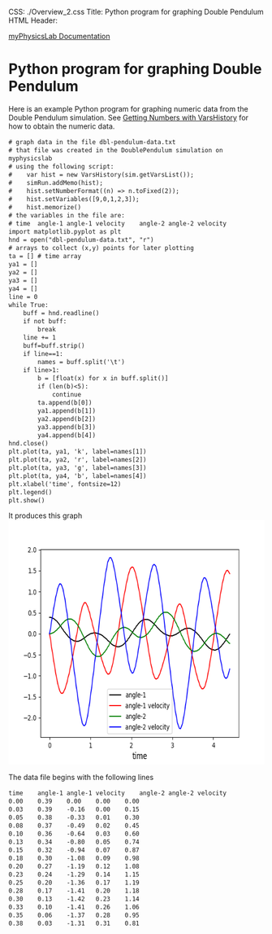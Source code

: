 CSS: ./Overview_2.css
Title: Python program for graphing Double Pendulum
HTML Header: <meta name="viewport" content="width=device-width, initial-scale=1">

[myPhysicsLab Documentation](index.html)

# Python program for graphing Double Pendulum

Here is an example Python program for graphing numeric data from the Double Pendulum simulation. See [Getting Numbers with VarsHistory](GetNumbers1.html) for how to obtain the numeric data.

    # graph data in the file dbl-pendulum-data.txt
    # that file was created in the DoublePendulum simulation on myphysicslab
    # using the following script:
    #    var hist = new VarsHistory(sim.getVarsList());
    #    simRun.addMemo(hist);
    #    hist.setNumberFormat((n) => n.toFixed(2));
    #    hist.setVariables([9,0,1,2,3]);
    #    hist.memorize()
    # the variables in the file are:
    # time	angle-1	angle-1 velocity	angle-2	angle-2 velocity
    import matplotlib.pyplot as plt
    hnd = open("dbl-pendulum-data.txt", "r")
    # arrays to collect (x,y) points for later plotting
    ta = [] # time array
    ya1 = []
    ya2 = []
    ya3 = []
    ya4 = []
    line = 0
    while True:
    	buff = hnd.readline()
    	if not buff:
    		break
    	line += 1
    	buff=buff.strip()
    	if line==1:
    		names = buff.split('\t')
    	if line>1:
    		b = [float(x) for x in buff.split()]
    		if (len(b)<5):
    			continue
    		ta.append(b[0])
    		ya1.append(b[1])
    		ya2.append(b[2])
    		ya3.append(b[3])
    		ya4.append(b[4])
    hnd.close()
    plt.plot(ta, ya1, 'k', label=names[1])
    plt.plot(ta, ya2, 'r', label=names[2])
    plt.plot(ta, ya3, 'g', label=names[3])
    plt.plot(ta, ya4, 'b', label=names[4])
    plt.xlabel('time', fontsize=12)
    plt.legend()
    plt.show()

It produces this graph
<img src='dbl-pendulum-graph.png' width='640' height='480'>

The data file begins with the following lines

    time	angle-1	angle-1 velocity	angle-2	angle-2 velocity
    0.00	0.39	0.00	0.00	0.00
    0.03	0.39	-0.16	0.00	0.15
    0.05	0.38	-0.33	0.01	0.30
    0.08	0.37	-0.49	0.02	0.45
    0.10	0.36	-0.64	0.03	0.60
    0.13	0.34	-0.80	0.05	0.74
    0.15	0.32	-0.94	0.07	0.87
    0.18	0.30	-1.08	0.09	0.98
    0.20	0.27	-1.19	0.12	1.08
    0.23	0.24	-1.29	0.14	1.15
    0.25	0.20	-1.36	0.17	1.19
    0.28	0.17	-1.41	0.20	1.18
    0.30	0.13	-1.42	0.23	1.14
    0.33	0.10	-1.41	0.26	1.06
    0.35	0.06	-1.37	0.28	0.95
    0.38	0.03	-1.31	0.31	0.81


&nbsp;

&nbsp;

